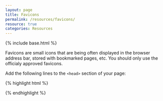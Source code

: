 ```yaml
---
layout: page
title: Favicons
permalink: /resources/favicons/
resource: true
categories: Resources
---
```

{% include base.html %}

Favicons are small icons that are being often displayed in the browser address bar, stored with bookmarked pages, etc. You should only use the officialy approved favicons.

Add the following lines to the `<head>` section of your page:

{% highlight html %}
<link rel="apple-touch-icon-precomposed" href="http://cdn.wfp.org/apple-touch-icon-precomposed.png" />
<link rel="apple-touch-icon-precomposed" sizes="180x180" href="http://cdn.wfp.org/apple-touch-icon-180x180-precomposed.png" />
<link rel="apple-touch-icon-precomposed" sizes="152x152" href="http://cdn.wfp.org/apple-touch-icon-152x152-precomposed.png" />
<link rel="apple-touch-icon-precomposed" sizes="120x120" href="http://cdn.wfp.org/apple-touch-icon-120x120-precomposed.png" />
<link rel="apple-touch-icon-precomposed" sizes="76x76" href="http://cdn.wfp.org/apple-touch-icon-76x76-precomposed.png" />
<link rel="icon" sizes="192x192" href="http://cdn.wfp.org/192-192.png">
<link rel="shortcut icon" sizes="76x76" href="http://cdn.wfp.org/favicon.ico" />
{% endhighlight %}

<!-- If your application or website is not able to connect to the Internet, you can use the favicon offline kit to host favicons locally. Download the ZIP file, unpack it and place its contents in the root of your site. -->
